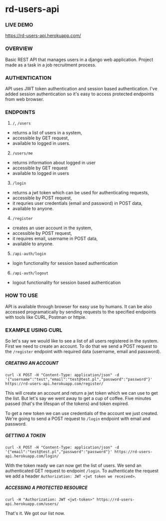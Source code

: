 # rd-users-api

### LIVE DEMO
https://rd-users-api.herokuapp.com/

### OVERVIEW
Basic REST API that manages users in a django web application.
Project made as a task in a job recruitment process.

### AUTHENTICATION
API uses JWT token authentication and session based authentication.
I've added session authentication so it's easy to access protected endpoints from web browser.

### ENDPOINTS

1. `/`, `/users`
 - returns a list of users in a system,
 - accessible by GET request,
 - available to logged in users.
2. `/users/me`
 - returns information about logged in user
 - accessible by GET request
 - available to logged in users
3. `/login`
 - returns a jwt token which can be used for authenticating requests,
 - accessible by POST request,
 - it requries user credentials (email and password) in POST data,
 - available to anyone.
4. `/register`
 - creates an user account in the system,
 - accessible by POST request,
 - it requires email, username in POST data,
 - available to anyone.
5. `/api-auth/login`
 - login functionality for session based authentication
6. `/api-auth/logout`
 - logout functionality for session based authentication


### HOW TO USE

API is available through browser for easy use by humans.
It can be also accessed programatically by sending requests to the specified endpoints with tools like CURL, Postman or httpie.

### EXAMPLE USING CURL

So let's say we would like to see a list of all users registered in the system.
First we need to create an account. To do that we send a POST request to the `/register` endpoint with required data (username, email and password).

##### CREATING AN ACCOUNT

`curl -X POST -H "Content-Type: application/json" -d '{"username":"test","email":"test@test.pl","password":"password"}' https://rd-users-api.herokuapp.com/register/`

This will create an account and return a jwt token which we can use to get the list.
But let's say we went away to get a cup of coffee. Five minutes passed (that's the lifespan of the tokens) and token expired.

To get a new token we can use credentials of the account we just created.
We're going to send a POST request to `/login` endpoint with email and password.

##### GETTING A TOKEN

`curl -X POST -H "Content-Type: application/json" -d '{"email":"test@test.pl","password":"password"}' https://rd-users-api.herokuapp.com/login/`

With the token ready we can now get the list of users. We send an authenticated GET request to endpoint `/login`.
To authenticate the request we add a header `Authorization: JWT <jwt token we received>`.

##### ACCESSING A PROTECTED RESOURCE

`curl -H "Authorization: JWT <jwt-token>" https://rd-users-api.herokuapp.com/users/`

That's it. We got our list now.
